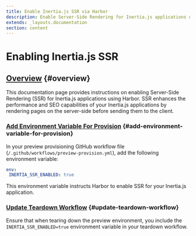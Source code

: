 ```yaml
---
title: Enable Inertia.js SSR via Harbor
description: Enable Server-Side Rendering for Inertia.js applications using Harbor 
extends: _layouts.documentation
section: content
---
```


# Enabling Inertia.js SSR

## [Overview](#overview) {#overview}
This documentation page provides instructions on enabling Server-Side Rendering (SSR) for Inertia.js applications using Harbor. SSR enhances the performance and SEO capabilities of your Inertia.js applications by rendering pages on the server-side before sending them to the client.

### [Add Environment Variable For Provision](#add-environment-variable-for-provision) {#add-environment-variable-for-provision}
In your preview provisioning GitHub workflow file (`/.github/workflows/preview-provision.yml`), add the following environment variable:

```yaml
env:
 INERTIA_SSR_ENABLED: true
```

This environment variable instructs Harbor to enable SSR for your Inertia.js application.

### [Update Teardown Workflow](#update-teardown-workflow) {#update-teardown-workflow}
Ensure that when tearing down the preview environment, you include the `INERTIA_SSR_ENABLED=true` environment variable in your teardown workflow.